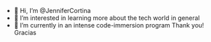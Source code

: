 - 👋 Hi, I’m @JenniferCortina
- 👀 I’m interested in learning more about the tech world in general
- 🌱 I’m currently in an intense code-immersion program
Thank you! Gracias


<!---
JenniferCortina/JenniferCortina is a ✨ special ✨ repository because its `README.md` (this file) appears on your GitHub profile.
You can click the Preview link to take a look at your changes.
--->
